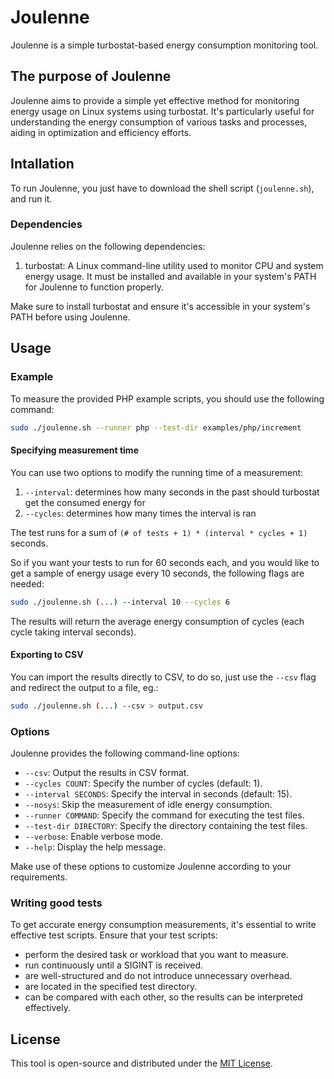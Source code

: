 # Joulenne

Joulenne is a simple turbostat-based energy consumption monitoring tool.

## The purpose of Joulenne

Joulenne aims to provide a simple yet effective method for monitoring energy usage on Linux systems using turbostat. It's particularly useful for understanding the energy consumption of various tasks and processes, aiding in optimization and efficiency efforts.

## Intallation

To run Joulenne, you just have to download the shell script (`joulenne.sh`), and run it.

### Dependencies

Joulenne relies on the following dependencies:

1. turbostat: A Linux command-line utility used to monitor CPU and system energy usage. It must be installed and available in your system's PATH for Joulenne to function properly.

Make sure to install turbostat and ensure it's accessible in your system's PATH before using Joulenne.

## Usage

### Example

To measure the provided PHP example scripts, you should use the following command:

```bash
sudo ./joulenne.sh --runner php --test-dir examples/php/increment
```

#### Specifying measurement time

You can use two options to modify the running time of a measurement:

1. `--interval`: determines how many seconds in the past should turbostat get the consumed energy for
1. `--cycles`: determines how many times the interval is ran

The test runs for a sum of `(# of tests + 1) * (interval * cycles + 1)` seconds.

So if you want your tests to run for 60 seconds each, and you would like to get a sample of energy usage every 10 seconds, the following flags are needed: 

```bash
sudo ./joulenne.sh (...) --interval 10 --cycles 6
```

The results will return the average energy consumption of cycles (each cycle taking interval seconds).

#### Exporting to CSV

You can import the results directly to CSV, to do so, just use the `--csv` flag and redirect the output to a file, eg.:

```bash
sudo ./joulenne.sh (...) --csv > output.csv
```

### Options

Joulenne provides the following command-line options:

- `--csv`: Output the results in CSV format.
- `--cycles COUNT`: Specify the number of cycles (default: 1).
- `--interval SECONDS`: Specify the interval in seconds (default: 15).
- `--nosys`: Skip the measurement of idle energy consumption.
- `--runner COMMAND`: Specify the command for executing the test files.
- `--test-dir DIRECTORY`: Specify the directory containing the test files.
- `--verbose`: Enable verbose mode.
- `--help`: Display the help message.

Make use of these options to customize Joulenne according to your requirements.

### Writing good tests

To get accurate energy consumption measurements, it's essential to write effective test scripts. Ensure that your test scripts:

- perform the desired task or workload that you want to measure.
- run continuously until a SIGINT is received.
- are well-structured and do not introduce unnecessary overhead.
- are located in the specified test directory.
- can be compared with each other, so the results can be interpreted effectively.

## License

This tool is open-source and distributed under the [MIT License](LICENSE).